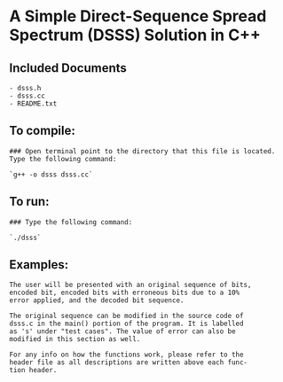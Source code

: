 # A Simple Direct-Sequence Spread Spectrum (DSSS) Solution in C++

## Included Documents
	- dsss.h
	- dsss.cc
	- README.txt
	
## To compile:
	
	### Open terminal point to the directory that this file is located.
	Type the following command:
	
	`g++ -o dsss dsss.cc`
	
## To run:

	### Type the following command:
	
	`./dsss`

## Examples:

	The user will be presented with an original sequence of bits,
	encoded bit, encoded bits with erroneous bits due to a 10% 
	error applied, and the decoded bit sequence.
	
	The original sequence can be modified in the source code of 
	dsss.c in the main() portion of the program. It is labelled
	as 's' under "test cases". The value of error can also be 
	modified in this section as well. 
	
	For any info on how the functions work, please refer to the
	header file as all descriptions are written above each func-
	tion header.
